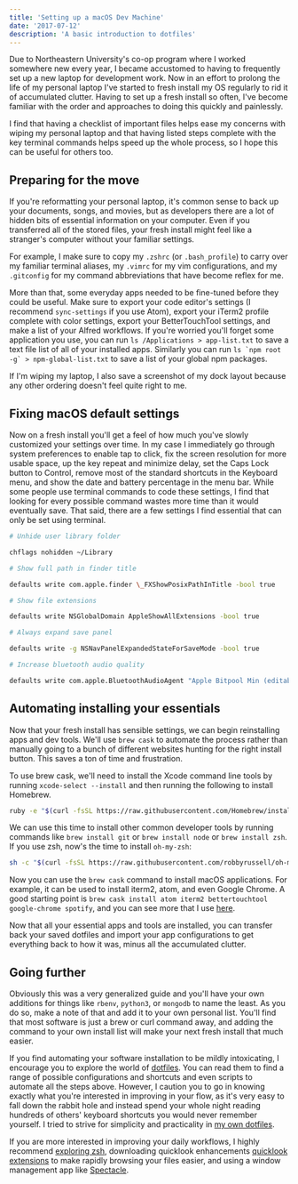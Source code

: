 ```yaml
---
title: 'Setting up a macOS Dev Machine'
date: '2017-07-12'
description: 'A basic introduction to dotfiles'
---
```


Due to Northeastern University's co-op program where I worked somewhere new every year, I became accustomed to having to frequently set up a new laptop for development work. Now in an effort to prolong the life of my personal laptop I've started to fresh install my OS regularly to rid it of accumulated clutter. Having to set up a fresh install so often, I've become familiar with the order and approaches to doing this quickly and painlessly.

I find that having a checklist of important files helps ease my concerns with wiping my personal laptop and that having listed steps complete with the key terminal commands helps speed up the whole process, so I hope this can be useful for others too.

## Preparing for the move

If you're reformatting your personal laptop, it's common sense to back up your documents, songs, and movies, but as developers there are a lot of hidden bits of essential information on your computer. Even if you transferred all of the stored files, your fresh install might feel like a stranger's computer without your familiar settings.

For example, I make sure to copy my `.zshrc` (or `.bash_profile`) to carry over my familiar terminal aliases, my `.vimrc` for my vim configurations, and my `.gitconfig` for my command abbreviations that have become reflex for me.

More than that, some everyday apps needed to be fine-tuned before they could be useful. Make sure to export your code editor's settings (I recommend `sync-settings` if you use Atom), export your iTerm2 profile complete with color settings, export your BetterTouchTool settings, and make a list of your Alfred workflows. If you're worried you'll forget some application you use, you can run `ls /Applications > app-list.txt` to save a text file list of all of your installed apps. Similarly you can run `` ls `npm root -g` > npm-global-list.txt `` to save a list of your global npm packages.

If I'm wiping my laptop, I also save a screenshot of my dock layout because any other ordering doesn't feel quite right to me.

## Fixing macOS default settings

Now on a fresh install you'll get a feel of how much you've slowly customized your settings over time. In my case I immediately go through system preferences to enable tap to click, fix the screen resolution for more usable space, up the key repeat and minimize delay, set the Caps Lock button to Control, remove most of the standard shortcuts in the Keyboard menu, and show the date and battery percentage in the menu bar. While some people use terminal commands to code these settings, I find that looking for every possible command wastes more time than it would eventually save. That said, there are a few settings I find essential that can only be set using terminal.

```bash
# Unhide user library folder

chflags nohidden ~/Library

# Show full path in finder title

defaults write com.apple.finder \_FXShowPosixPathInTitle -bool true

# Show file extensions

defaults write NSGlobalDomain AppleShowAllExtensions -bool true

# Always expand save panel

defaults write -g NSNavPanelExpandedStateForSaveMode -bool true

# Increase bluetooth audio quality

defaults write com.apple.BluetoothAudioAgent "Apple Bitpool Min (editable)" -int 40
```

## Automating installing your essentials

Now that your fresh install has sensible settings, we can begin reinstalling apps and dev tools. We'll use `brew cask` to automate the process rather than manually going to a bunch of different websites hunting for the right install button. This saves a ton of time and frustration.

To use brew cask, we'll need to install the Xcode command line tools by running `xcode-select --install` and then running the following to install Homebrew.

```bash
ruby -e "$(curl -fsSL https://raw.githubusercontent.com/Homebrew/install/master/install)"
```

We can use this time to install other common developer tools by running commands like `brew install git` or `brew install node` or `brew install zsh`. If you use zsh, now's the time to install `oh-my-zsh`:

```bash
sh -c "$(curl -fsSL https://raw.githubusercontent.com/robbyrussell/oh-my-zsh/master/tools/install.sh)"
```

Now you can use the `brew cask` command to install macOS applications. For example, it can be used to install iterm2, atom, and even Google Chrome. A good starting point is `brew cask install atom iterm2 bettertouchtool google-chrome spotify`, and you can see more that I use [here][brew-cask-list].

Now that all your essential apps and tools are installed, you can transfer back your saved dotfiles and import your app configurations to get everything back to how it was, minus all the accumulated clutter.

## Going further

Obviously this was a very generalized guide and you'll have your own additions for things like `rbenv`, `python3`, or `mongodb` to name the least. As you do so, make a note of that and add it to your own personal list. You'll find that most software is just a brew or curl command away, and adding the command to your own install list will make your next fresh install that much easier.

If you find automating your software installation to be mildly intoxicating, I encourage you to explore the world of [dotfiles][gh-dotfiles]. You can read them to find a range of possible configurations and shortcuts and even scripts to automate all the steps above. However, I caution you to go in knowing exactly what you're interested in improving in your flow, as it's very easy to fall down the rabbit hole and instead spend your whole night reading hundreds of others' keyboard shortcuts you would never remember yourself. I tried to strive for simplicity and practicality in [my own dotfiles][my-dotfiles].

If you are more interested in improving your daily workflows, I highly recommend [exploring zsh][exploring-zsh], downloading quicklook enhancements [quicklook extensions][qlstephen] to make rapidly browsing your files easier, and using a window management app like [Spectacle][spectacle].

[brew-cask-list]: https://github.com/ZachGawlik/dotfiles/blob/master/install/my-brew-cask-list.sh
[exploring-zsh]: https://www.smashingmagazine.com/2015/07/become-command-line-power-user-oh-my-zsh-z/
[gh-dotfiles]: https://dotfiles.github.io/
[my-dotfiles]: https://github.com/ZachGawlik/dotfiles
[qlstephen]: https://github.com/whomwah/qlstephen
[spectacle]: https://www.spectacleapp.com/
